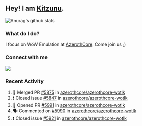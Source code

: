 ## Hey! I am [Kitzunu](https://Github.com/Kitzunu).

![Anurag's github stats](https://github-readme-stats.kitzunu.vercel.app/api?username=Kitzunu&show_icons=true)

### What do I do?

I focus on WoW Emulation at [AzerothCore](https://Github.com/AzerothCore). Come join us ;)

### Connect with me
[![](https://img.shields.io/badge/AzerothCore%20Discord-Connect%20with%20me!-green)](https://discord.com/invite/gkt4y2x)

### Recent Activity

<!--START_SECTION:activity-->
1. 🎉 Merged PR [#5875](https://github.com/azerothcore/azerothcore-wotlk/pull/5875) in [azerothcore/azerothcore-wotlk](https://github.com/azerothcore/azerothcore-wotlk)
2. ❗️ Closed issue [#5847](https://github.com/azerothcore/azerothcore-wotlk/issues/5847) in [azerothcore/azerothcore-wotlk](https://github.com/azerothcore/azerothcore-wotlk)
3. 💪 Opened PR [#5991](https://github.com/azerothcore/azerothcore-wotlk/pull/5991) in [azerothcore/azerothcore-wotlk](https://github.com/azerothcore/azerothcore-wotlk)
4. 🗣 Commented on [#5990](https://github.com/azerothcore/azerothcore-wotlk/issues/5990) in [azerothcore/azerothcore-wotlk](https://github.com/azerothcore/azerothcore-wotlk)
5. ❗️ Closed issue [#5921](https://github.com/azerothcore/azerothcore-wotlk/issues/5921) in [azerothcore/azerothcore-wotlk](https://github.com/azerothcore/azerothcore-wotlk)
<!--END_SECTION:activity-->
